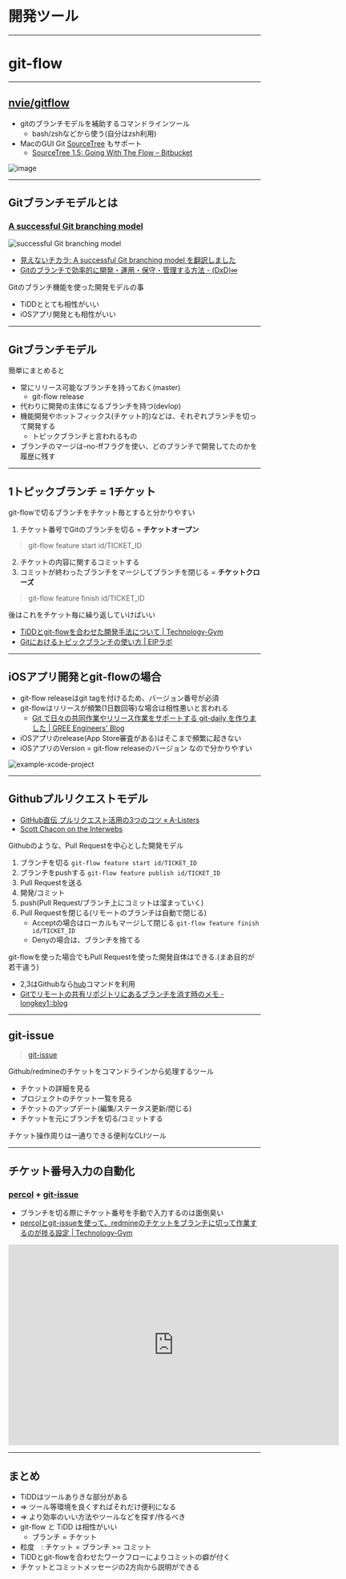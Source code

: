 # 開発ツール

----

# git-flow

---

## [nvie/gitflow](https://github.com/nvie/gitflow/ "nvie/gitflow")

* gitのブランチモデルを補助するコマンドラインツール
	* bash/zshなどから使う(自分はzsh利用)
* MacのGUI Git [SourceTree](http://www.sourcetreeapp.com/ "SourceTree") もサポート
	* [SourceTree 1.5: Going With The Flow – Bitbucket](http://blog.bitbucket.org/2012/07/17/sourcetree-1-5-going-with-the-flow/ "SourceTree 1.5: Going With The Flow – Bitbucket")
	
![image](img/sourcetree.png)


---

## Gitブランチモデルとは

### [A successful Git branching model](http://nvie.com/posts/a-successful-git-branching-model/ "A successful Git branching model")

![ successful Git branching model](img/git-branching-mode.jpg)

* [見えないチカラ: A successful Git branching model を翻訳しました](http://keijinsonyaban.blogspot.jp/2010/10/successful-git-branching-model.html "見えないチカラ: A successful Git branching model を翻訳しました")
* [Gitのブランチで効率的に開発・運用・保守・管理する方法 - (DxD)∞](http://dxd8.com/archives/218/ "Gitのブランチで効率的に開発・運用・保守・管理する方法 - (DxD)∞")

Gitのブランチ機能を使った開発モデルの事

* TiDDととても相性がいい
* iOSアプリ開発とも相性がいい

---

## Gitブランチモデル

簡単にまとめると

* 常にリリース可能なブランチを持っておく(master)
	* git-flow release
* 代わりに開発の主体になるブランチを持つ(devlop)
* 機能開発やホットフィックス(チケット的)などは、それぞれブランチを切って開発する
	* トピックブランチと言われるもの
* ブランチのマージは–no-ffフラグを使い、どのブランチで開発してたのかを履歴に残す

---

## 1トピックブランチ = 1チケット

git-flowで切るブランチをチケット毎とすると分かりやすい

1. チケット番号でGitのブランチを切る = **チケットオープン**
> git-flow feature start id/TICKET_ID
2. チケットの内容に関するコミットする
3. コミットが終わったブランチをマージしてブランチを閉じる = **チケットクローズ**
>  git-flow feature finish id/TICKET_ID

後はこれをチケット毎に繰り返していけばいい

* [TiDDとgit-flowを合わせた開発手法について | Technology-Gym](http://tech-gym.com/2011/08/git/467.html "TiDDとgit-flowを合わせた開発手法について | Technology-Gym")
* [Gitにおけるトピックブランチの使い方 | EIPラボ](http://www.eiplab.com/2011/07/git-topic-branc/ "Gitにおけるトピックブランチの使い方 | EIPラボ")

---

## iOSアプリ開発とgit-flowの場合

* git-flow releaseはgit tagを付けるため、バージョン番号が必須
* git-flowはリリースが頻繁(1日数回等)な場合は相性悪いと言われる
	* [Git で日々の共同作業やリリース作業をサポートする git-daily を作りました | GREE Engineers' Blog](http://labs.gree.jp/blog/2011/05/3528/ "Git で日々の共同作業やリリース作業をサポートする git-daily を作りました | GREE Engineers' Blog")
* iOSアプリのrelease(App Store審査がある)はそこまで頻繁に起きない
* iOSアプリのVersion = git-flow releaseのバージョン なので分かりやすい

![example-xcode-project](img/example-xcode.png)

---

## Githubプルリクエストモデル

* [GitHub直伝 プルリクエスト活用の3つのコツ « A-Listers](http://tech.a-listers.jp/2012/05/05/how-we-use-pull-requests-to-build-github/ "GitHub直伝 プルリクエスト活用の3つのコツ « A-Listers")
* [Scott Chacon on the Interwebs](http://scottchacon.com/2011/08/31/github-flow.html "Scott Chacon on the Interwebs")

Githubのような、Pull Requestを中心とした開発モデル

1. ブランチを切る
`git-flow feature start id/TICKET_ID`
2. ブランチをpushする
`git-flow feature publish id/TICKET_ID`
3. Pull Requestを送る
4. 開発/コミット
5. push(Pull Request/ブランチ上にコミットは溜まっていく)
6. Pull Requestを閉じる(リモートのブランチは自動で閉じる)
	* Acceptの場合はローカルもマージして閉じる
	`git-flow feature finish id/TICKET_ID`
	* Denyの場合は、ブランチを捨てる

git-flowを使った場合でもPull Requestを使った開発自体はできる.(まあ目的が若干違う)

* 2,3はGithubなら[hub](https://github.com/defunkt/hub "hub")コマンドを利用
* [Gitでリモートの共有リポジトリにあるブランチを消す時のメモ - longkey1::blog](http://blog.longkey1.net/archive/941 "Gitでリモートの共有リポジトリにあるブランチを消す時のメモ - longkey1::blog") 


---

## git-issue

> [git-issue](https://github.com/yuroyoro/git-issue "git-issue")

Github/redmineのチケットをコマンドラインから処理するツール

* チケットの詳細を見る
* プロジェクトのチケット一覧を見る
* チケットのアップデート(編集/ステータス更新/閉じる)
* チケットを元にブランチを切る/コミットする

チケット操作周りは一通りできる便利なCLIツール


---

## チケット番号入力の自動化

### [percol](https://github.com/mooz/percol/ "percol") + [git-issue](https://github.com/yuroyoro/git-issue "git-issue")

* ブランチを切る際にチケット番号を手動で入力するのは面倒臭い
* [percolとgit-issueを使って、redmineのチケットをブランチに切って作業するのが捗る設定 | Technology-Gym](http://tech-gym.com/2012/07/shell/825.html "percolとgit-issueを使って、redmineのチケットをブランチに切って作業するのが捗る設定 | Technology-Gym")

<iframe width="660" height="400" frameborder="0" src="http://play.codestre.am/embed/1716f37cb82aac0ee4d7d187b"></iframe>


---

## まとめ

* TiDDはツールありきな部分がある
* => ツール等環境を良くすればそれだけ便利になる
* => より効率のいい方法やツールなどを探す/作るべき
* git-flow と TiDD は相性がいい
	* ブランチ = チケット
* 粒度　: チケット = ブランチ >= コミット
* TiDDとgit-flowを合わせたワークフローによりコミットの癖が付く
* チケットとコミットメッセージの2方向から説明ができる
